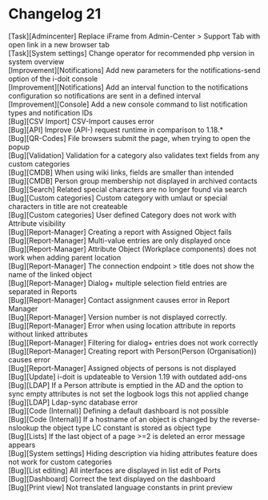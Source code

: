 # Changelog 21

[Task][Admincenter]          Replace iFrame from Admin-Center > Support Tab with open link in a new browser tab  
[Task][System settings]      Change operator for recommended php version in system overview  
[Improvement][Notifications] Add new parameters for the notifications-send option of the i-doit console  
[Improvement][Notifications] Add an interval function to the notifications configuration so notifications are sent in a defined interval  
[Improvement][Console]       Add a new console command to list notification types and notification IDs  
[Bug][CSV Import]            CSV-Import causes error  
[Bug][API]                   Improve (API-) request runtime in comparison to 1.18.*  
[Bug][QR-Codes]              File browsers submit the page, when trying to open the popup  
[Bug][Validation]            Validation for a category also validates text fields from any custom categories  
[Bug][CMDB]                  When using wiki links, fields are smaller than intended  
[Bug][CMDB]                  Person group membership not displayed in archived contacts  
[Bug][Search]                Related special characters are no longer found via search  
[Bug][Custom categories]     Custom category with umlaut or special characters in title are not createable  
[Bug][Custom categories]     User defined Category does not work with Attribute visibility  
[Bug][Report-Manager]        Creating a report with Assigned Object fails  
[Bug][Report-Manager]        Multi-value entries are only displayed once  
[Bug][Report-Manager]        Attribute Object (Workplace components) does not work when adding parent location  
[Bug][Report-Manager]        The connection endpoint > title does not show the name of the linked object  
[Bug][Report-Manager]        Dialog+ multiple selection field entries are separated in Reports  
[Bug][Report-Manager]        Contact assignment causes error in Report Manager  
[Bug][Report-Manager]        Version number is not displayed correctly.  
[Bug][Report-Manager]        Error when using location attribute in reports without linked attributes  
[Bug][Report-Manager]        Filtering for dialog+ entries does not work correctly  
[Bug][Report-Manager]        Creating report with Person(Person (Organisation)) causes error  
[Bug][Report-Manager]        Assigned objects of persons is not displayed  
[Bug][Update]                i-doit is updateable to Version 1.19 with outdated add-ons  
[Bug][LDAP]                  If a Person attribute is emptied in the AD and the option to sync empty attributes is not set the logbook logs this not applied change  
[Bug][LDAP]                  Ldap-sync database error  
[Bug][Code (Internal)]       Defining a default dashboard is not possible  
[Bug][Code (Internal)]       If a hostname of an object is changed by the reverse-nslookup the object type LC constant is stored as object type  
[Bug][Lists]                 If the last object of a page >=2 is deleted an error message appears  
[Bug][System settings]       Hiding description via hiding attributes feature does not work for custom categories  
[Bug][List editing]          All interfaces are displayed in list edit of Ports  
[Bug][Dashboard]             Correct the text displayed on the dashboard  
[Bug][Print view]            Not translated language constants in print preview  
